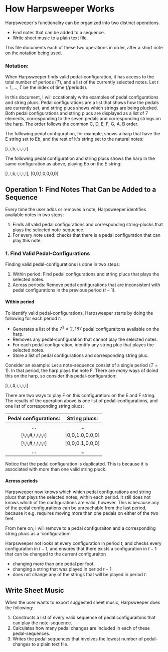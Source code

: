 # How Harpsweeper Works

Harpsweeper's functionaliry can be organized into two distinct operations.  
 - Find notes that can be added to a sequence.
 - Write sheet music to a plain text file. 

This file documents each of these two operations in order, after a short note on the notation being used. 

### Notation: 
When Harpsweeper finds valid pedal-configuration, it has access to the total number of periods ($T$), and a list of the currently selected notes. 
Let $t=1,\dots,T$ be the index of time (/periods).  

In this document, I will occationaly write examples of pedal configurations and string plucs. Pedal configurations are a list that shows how the pedals are currently set, 
and string plucs shows which strings are being plucked. Both pedal configurations and string plucs are displayed as a list of 7 elements, corresponding to the seven 
pedals and corresponding strings on the harp. The order follows the common C, D, E, F, G, A, B order. 

The following pedal configuration, for example, shows a harp that have the E string set to Eb, and the rest of it's string set to the natural notes: 

[♮,♮,b,♮,♮,♮,♮]

The following pedal configuration and string plucs shows the harp in the same configuration as above, playing Eb on the E string: 

[♮,♮,b,♮,♮,♮,♮], [0,0,1,0,0,0,0]

## Operation 1: Find Notes That Can be Added to a Sequence

Every time the user adds or removes a note, Harpsweeper identifies available notes in two steps: 
 1. Finds all valid pedal configurations and corresponding string-plucks that plays the selected note-sequence. 
 2. For every note used: checks that there is a pedal configuration that can play this note.

### 1. Find Valid Pedal-Configurations

Finding valid pedal-configurations is done in two steps: 
1. Within period: Find pedal configurations and string plucs that plays the selected notes.
2. Across periods: Remove pedal configurations that are inconsistent with pedal configurations in the previous period ($t-1$). 

#### Within period

To identify valid pedal-configurations, Harpsweeper starts by doing the following for each period $t$: 
 - Generates a list of the $7^3=2,187$ pedal configuraitons available on the harp.
 - Removes any pedal-configuration that cannot play the selected notes.
 - For each pedal configuration, identify any string pluc that playes the selected notes.
 - Store a list of pedal configurations and corresponding string pluc. 

Consider an example: Let a note-sequence consist of a single period ($T=1$). In that period, the harp plays the note F. 
There are _many_ ways of doind this on the harp, so consider this pedal-configuration: 

[♮,♮,#,♮,♮,♮,♮]

There are two ways to play F on this configuration: on the E and F string. The results of the operation above is one list of pedal-configurations, and one list of corresponding 
string plucs: 

Pedal configurations:  | String plucs:  
:-------------------------:|:-------------------------:
...            | ...
[♮,♮,#,♮,♮,♮,♮] | [0,0,1,0,0,0,0]
[♮,♮,#,♮,♮,♮,♮] | [0,0,0,1,0,0,0]
...            | ...

Notice that the pedal configuration is duplicated. This is because it is associated with more than one valid string pluck. 

#### Across periods

Harpsweeper now knows which which pedal configurations and string plucs that plays the selected notes, within each period. It still does not knows which of the configurations are valid, however. This is because any of the pedal configurations can be unreachable from the last period, because it e.g. requires moving more than one pedals on either of the two feet. 

From here on, I will remove to a pedal configuraiton and a corresponding string plucs as a 'configuration'. 

Harpsweeper not looks at every configuration in period $t$, and checks every configuration in $t-1$, and ensures that there exists a configuration in $t-1$ that can be changed to the current configuraiton  
 - changing more than one pedal per foot.
 - changing a string that was played in period $t-1$
 - does not change any of the strings that will be played in period $t$.



## Write Sheet Music

When the user wants to export suggested sheet music, Harpsweeper does the following: 
1. Constructs a list of every valid sequence of pedal configuraitons that can play the note-sequence.
2. Calculates how many pedal changes are included in each of these pedal-sequences.
3. Writes the pedal sequences that involves the lowest number of pedal-changes to a plain text file.
